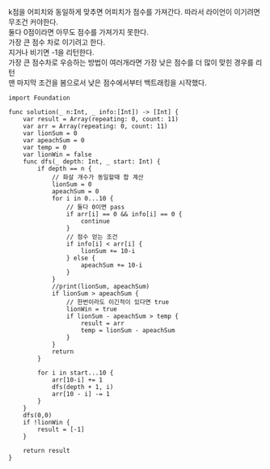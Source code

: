 k점을 어피치와 동일하게 맞추면 어피치가 점수를 가져간다. 따라서 라이언이 이기려면 무조건 커야한다.    
둘다 0점이라면 아무도 점수를 가져가지 못한다.   
가장 큰 점수 차로 이기려고 한다.   
지거나 비기면 -1을 리턴한다.   
가장 큰 점수차로 우승하는 방법이 여러개라면 가장 낮은 점수를 더 많이 맞힌 경우를 리턴   
맨 마지막 조건을 봄으로서 낮은 점수에서부터 백트래킹을 시작했다.   
```
import Foundation

func solution(_ n:Int, _ info:[Int]) -> [Int] {
    var result = Array(repeating: 0, count: 11)
    var arr = Array(repeating: 0, count: 11)
    var lionSum = 0
    var apeachSum = 0
    var temp = 0
    var lionWin = false
    func dfs(_ depth: Int, _ start: Int) {
        if depth == n {
            // 화살 개수가 동일할때 합 계산
            lionSum = 0
            apeachSum = 0
            for i in 0...10 {
                // 둘다 0이면 pass
                if arr[i] == 0 && info[i] == 0 {
                    continue
                }
                // 점수 얻는 조건
                if info[i] < arr[i] {
                    lionSum += 10-i
                } else {
                    apeachSum += 10-i
                }
            }
            //print(lionSum, apeachSum)
            if lionSum > apeachSum {
                // 한번이라도 이긴적이 있다면 true
                lionWin = true
                if lionSum - apeachSum > temp {
                    result = arr
                    temp = lionSum - apeachSum
                }
            }
            return
        }
        
        for i in start...10 {
            arr[10-i] += 1
            dfs(depth + 1, i)
            arr[10 - i] -= 1
        }
    }
    dfs(0,0)
    if !lionWin {
        result = [-1]
    }

    return result
}
```
